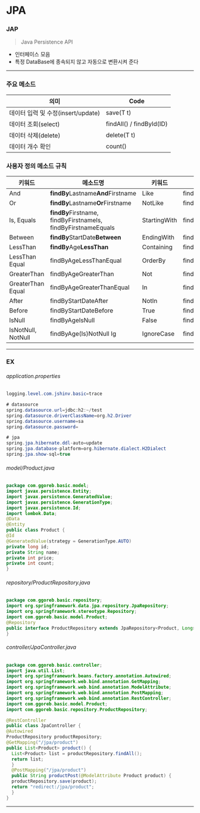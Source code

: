 # JPA

### JAP

>  Java Persistence API

- 인터페이스 모음
- 특정 DataBase에 종속되지 않고 자동으로 변환시켜 준다



---

### 주요 메소드

| 의미                               | Code                     |
| ---------------------------------- | ------------------------ |
| 데이터 입력 및 수정(insert/update) | save(T t)                |
| 데이터 조회(select)                | findAll() / findById(ID) |
| 데이터 삭제(delete)                | delete(T t)              |
| 데이터 개수 확인                   | count()                  |



### 사용자 정의 메소드 규칙

| 키워드             | 메소드명                                                     | 키워드       | 메소드명                       |
| ------------------ | ------------------------------------------------------------ | ------------ | ------------------------------ |
| And                | **findBy**Lastname**And**Firstname                           | Like         | findByFirstnameLike            |
| Or                 | **findBy**Lastname**Or**Firstname                            | NotLike      | findByFirstnameNotLike         |
| Is, Equals         | **findBy**Firstname, findByFirstnameIs, findByFirstnameEquals | StartingWith | findByFirstnameStartingWith    |
| Between            | **findBy**StartDate**Between**                               | EndingWith   | findByFirstnameEndingWith      |
| LessThan           | **findBy**Age**LessThan**                                    | Containing   | findByFirstnameContaining      |
| LessThan Equal     | findByAgeLessThanEqual                                       | OrderBy      | findByAgeOrderByLastNameDesc   |
| GreaterThan        | findByAgeGreaterThan                                         | Not          | findByLastnameNot              |
| GreaterThan Equal  | findByAgeGreaterThanEqual                                    | In           | findByAgeIn(Collection ages)   |
| After              | findByStartDateAfter                                         | NotIn        | findByAgeNotIn(Collection age) |
| Before             | findByStartDateBefore                                        | True         | findByActiveTrue()             |
| IsNull             | findByAgeIsNull                                              | False        | findByActiveFalse()            |
| IsNotNull, NotNull | findByAge(Is)NotNull Ig                                      | IgnoreCase   | findByFirstnameIgnoreCase      |



---

### EX

######  application.properties

```java
logging.level.com.jshinv.basic=trace

# datasource
spring.datasource.url=jdbc:h2:~/test
spring.datasource.driverClassName=org.h2.Driver
spring.datasource.username=sa
spring.datasource.password=

# jpa
spring.jpa.hibernate.ddl-auto=update
spring.jpa.database-platform=org.hibernate.dialect.H2Dialect
spring.jpa.show-sql=true
```

###### model/Product.java

```java
package com.ggoreb.basic.model;
import javax.persistence.Entity;
import javax.persistence.GeneratedValue;
import javax.persistence.GenerationType;
import javax.persistence.Id;
import lombok.Data;
@Data
@Entity
public class Product {
@Id
@GeneratedValue(strategy = GenerationType.AUTO)
private long id;
private String name;
private int price;
private int count;
}
```

######  repository/ProductRepository.java

```java
package com.ggoreb.basic.repository;
import org.springframework.data.jpa.repository.JpaRepository;
import org.springframework.stereotype.Repository;
import com.ggoreb.basic.model.Product;
@Repository
public interface ProductRepository extends JpaRepository<Product, Long>{
}
```

###### controller/JpaController.java

```java
package com.ggoreb.basic.controller;
import java.util.List;
import org.springframework.beans.factory.annotation.Autowired;
import org.springframework.web.bind.annotation.GetMapping;
import org.springframework.web.bind.annotation.ModelAttribute;
import org.springframework.web.bind.annotation.PostMapping;
import org.springframework.web.bind.annotation.RestController;
import com.ggoreb.basic.model.Product;
import com.ggoreb.basic.repository.ProductRepository;

@RestController
public class JpaController {
@Autowired
ProductRepository productRepository;
@GetMapping("/jpa/product")
public List<Product> product() {
  List<Product> list = productRepository.findAll();
  return list;
  }
  @PostMapping("/jpa/product")
  public String productPost(@ModelAttribute Product product) {
  productRepository.save(product);
  return "redirect:/jpa/product";
  }
}
```



---

